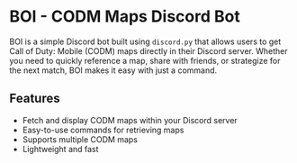 # BOI - CODM Maps Discord Bot

BOI is a simple Discord bot built using `discord.py` that allows users to get Call of Duty: Mobile (CODM) maps directly in their Discord server. Whether you need to quickly reference a map, share with friends, or strategize for the next match, BOI makes it easy with just a command.

## Features

- Fetch and display CODM maps within your Discord server
- Easy-to-use commands for retrieving maps
- Supports multiple CODM maps
- Lightweight and fast
